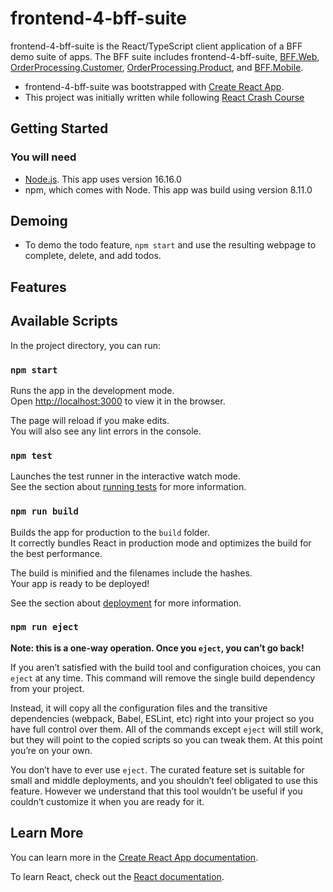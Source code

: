 # frontend-4-bff-suite
frontend-4-bff-suite is the React/TypeScript client application of a BFF demo suite of apps. The BFF suite includes frontend-4-bff-suite, [BFF.Web](https://github.com/Sara-Jade/BFF.Web), [OrderProcessing.Customer](https://github.com/Sara-Jade/OrderProcessing.Customer), [OrderProcessing.Product](https://github.com/Sara-Jade/OrderProcessing.Product), and [BFF.Mobile](https://github.com/Sara-Jade/BFF.Mobile).

- frontend-4-bff-suite was bootstrapped with [Create React App](https://github.com/facebook/create-react-app).
- This project was initially written while following [React Crash Course](https://www.youtube.com/playlist?list=PLG3RxIUKLJlYKdpyO-0asC8yDApZmB-s9)

## Getting Started

### You will need
- [Node.js](nodejs.org/). This app uses version 16.16.0
- npm, which comes with Node. This app was build using version 8.11.0

## Demoing

- To demo the todo feature, `npm start` and use the resulting webpage to complete, delete, and add todos.

## Features

## Available Scripts

In the project directory, you can run:

### `npm start`

Runs the app in the development mode.\
Open [http://localhost:3000](http://localhost:3000) to view it in the browser.

The page will reload if you make edits.\
You will also see any lint errors in the console.

### `npm test`

Launches the test runner in the interactive watch mode.\
See the section about [running tests](https://facebook.github.io/create-react-app/docs/running-tests) for more information.

### `npm run build`

Builds the app for production to the `build` folder.\
It correctly bundles React in production mode and optimizes the build for the best performance.

The build is minified and the filenames include the hashes.\
Your app is ready to be deployed!

See the section about [deployment](https://facebook.github.io/create-react-app/docs/deployment) for more information.

### `npm run eject`

**Note: this is a one-way operation. Once you `eject`, you can’t go back!**

If you aren’t satisfied with the build tool and configuration choices, you can `eject` at any time. This command will remove the single build dependency from your project.

Instead, it will copy all the configuration files and the transitive dependencies (webpack, Babel, ESLint, etc) right into your project so you have full control over them. All of the commands except `eject` will still work, but they will point to the copied scripts so you can tweak them. At this point you’re on your own.

You don’t have to ever use `eject`. The curated feature set is suitable for small and middle deployments, and you shouldn’t feel obligated to use this feature. However we understand that this tool wouldn’t be useful if you couldn’t customize it when you are ready for it.

## Learn More

You can learn more in the [Create React App documentation](https://facebook.github.io/create-react-app/docs/getting-started).

To learn React, check out the [React documentation](https://reactjs.org/).
